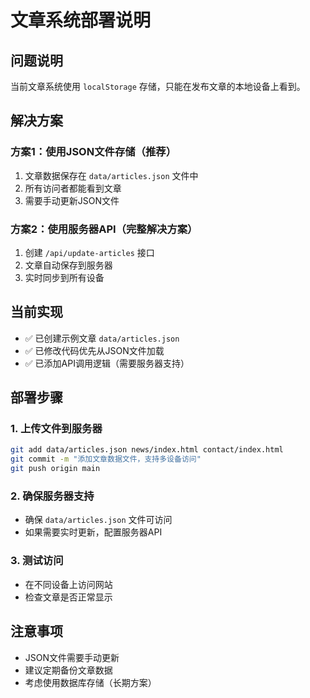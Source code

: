 # 文章系统部署说明

## 问题说明
当前文章系统使用 `localStorage` 存储，只能在发布文章的本地设备上看到。

## 解决方案

### 方案1：使用JSON文件存储（推荐）
1. 文章数据保存在 `data/articles.json` 文件中
2. 所有访问者都能看到文章
3. 需要手动更新JSON文件

### 方案2：使用服务器API（完整解决方案）
1. 创建 `/api/update-articles` 接口
2. 文章自动保存到服务器
3. 实时同步到所有设备

## 当前实现
- ✅ 已创建示例文章 `data/articles.json`
- ✅ 已修改代码优先从JSON文件加载
- ✅ 已添加API调用逻辑（需要服务器支持）

## 部署步骤

### 1. 上传文件到服务器
```bash
git add data/articles.json news/index.html contact/index.html
git commit -m "添加文章数据文件，支持多设备访问"
git push origin main
```

### 2. 确保服务器支持
- 确保 `data/articles.json` 文件可访问
- 如果需要实时更新，配置服务器API

### 3. 测试访问
- 在不同设备上访问网站
- 检查文章是否正常显示

## 注意事项
- JSON文件需要手动更新
- 建议定期备份文章数据
- 考虑使用数据库存储（长期方案）
